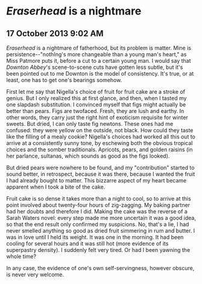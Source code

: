 # *Eraserhead* is a nightmare 
## 17 October 2013 9:02 AM

*Eraserhead* is a nightmare of fatherhood, but its problem is matter. Mine is persistence--"nothIng's more changeable than a young man's heart," as Miss Patmore puts it, before a cut to a certain young man. I would say that *Downton Abbey*'s scene-to-scene cuts have gotten less subtle, but it's been pointed out to me Downton is the model of consistency. It's true, or at least, one has to get one's bearings somehow.

First let me say that Nigella's choice of fruit for fruit cake are a stroke of genius. But I only realized this at first glance, and then, when I tasted my one slapdash substitution. I convinced myself that figs might actually be better than pears. Figs are twofaced. Fresh, they are lush and earthy. In other words, they carry just the right hint of exoticism requisite for winter sweets. But dried, I can only taste fig newtons. These ones had me confused: they were yellow on the outside, not black. How could they taste like the filling of a mealy cookie? Nigella's choices had worked all this out to arrive at a consistently sunny tone, by eschewing both the obvious tropical choices and the somber traditionals. Apricots, pears, and golden raisins (in her parlance, sultanas, which sounds as good as the figs looked).

But dried pears were nowhere to be found, and my "contribution" started to sound better, in retrospect, because it was there, because I wanted the fruit I had already bought to matter. This bizzarre aspect of my heart became apparent when I took a bite of the cake.

Fruit cake is so dense it takes more than a night to cool, so to arrive at this point involved about twenty-four hours of zig-zagging. My baking partner had her doubts and therefore I did. Making the cake was the reverse of a Sarah Waters novel: every step made me more uncertain it was a good idea, so that the end result only confirmed my suspicions. No, that's a lie, I had never smelled anything so good as dried fruit simmering in rum and butter. I was in love until I held its weight. It was one in the morning. It had been cooling for several hours and it was still hot (more evidence of its superpastry density). I suddenly felt very tired. Or had I been yawning the whole time?

In any case, the evidence of one's own self-servingness, however obscure, is never very welcome.
